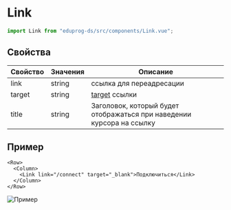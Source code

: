 # Link

```js
import Link from "eduprog-ds/src/components/Link.vue";
```

## Свойства

| Свойство | Значения | Описание                                                              |
| -------- | -------- | --------------------------------------------------------------------- |
| link     | string   | ссылка для переадресации                                              |
| target   | string   | [target](http://htmlbook.ru/html/a/target) ссылки                     |
| title    | string   | Заголовок, который будет отображаться при наведении курсора на ссылку |

## Пример

```vue
<Row>
  <Column>
    <Link link="/connect" target="_blank">Подключиться</Link>
  </Column>
</Row>
```

![Пример](https://i.imgur.com/zsah5Eb.png)
